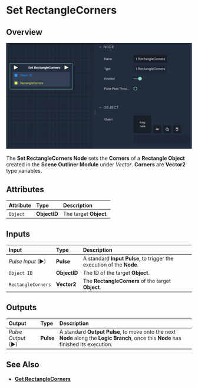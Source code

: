 # Set RectangleCorners

## Overview

![The Set RectangleCorners Node.](../../../../.gitbook/assets/setrectanglecorners.png)

The **Set RectangleCorners Node** sets the **Corners** of a **Rectangle Object** created in the **Scene Outliner Module** under _Vector_. **Corners** are **Vector2** type variables.

## Attributes

| Attribute | Type | Description |
| :--- | :--- | :--- |
| `Object` | **ObjectID** | The target **Object**. |

## Inputs

| Input | Type | Description |
| :--- | :--- | :--- |
| _Pulse Input_ \(►\) | **Pulse** | A standard **Input Pulse**, to trigger the execution of the **Node**. |
| `Object ID` | **ObjectID** | The ID of the target **Object**. |
| `RectangleCorners` | **Vector2** | The **RectangleCorners** of the target **Object**. |

## Outputs

| Output | Type | Description |
| :--- | :--- | :--- |
| _Pulse Output_ \(►\) | **Pulse** | A standard **Output Pulse**, to move onto the next **Node** along the **Logic Branch**, once this **Node** has finished its execution. |

## See Also

* [**Get RectangleCorners**](getrectanglecorners.md)

